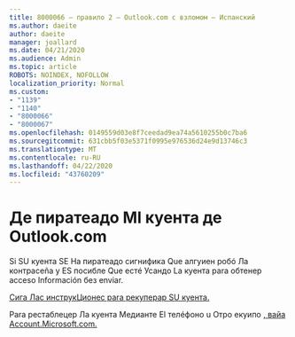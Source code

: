 ```yaml
---
title: 8000066 — правило 2 — Outlook.com с взломом — Испанский
ms.author: daeite
author: daeite
manager: joallard
ms.date: 04/21/2020
ms.audience: Admin
ms.topic: article
ROBOTS: NOINDEX, NOFOLLOW
localization_priority: Normal
ms.custom:
- "1139"
- "1140"
- "8000066"
- "8000067"
ms.openlocfilehash: 0149559d03e8f7ceedad9ea74a5610255b0c7ba6
ms.sourcegitcommit: 631cbb5f03e5371f0995e976536d24e9d13746c3
ms.translationtype: MT
ms.contentlocale: ru-RU
ms.lasthandoff: 04/22/2020
ms.locfileid: "43760209"
---
```

# <a name="han-pirateado-mi-cuenta-de-outlookcom"></a>Де пиратеадо MI куента де Outlook.com

Si SU куента SE Ha пиратеадо сигнифика Que алгуиен робó Ла контрасеñа y ES посибле Que естé Усандо La куента para обтенер acceso Información без enviar.

[Сига Лас инструкЦионес para рекуперар SU куента.](https://support.office.com/es-es/article/han-pirateado-mi-cuenta-de-outlook-com-35993ac5-ac2f-494e-aacb-5232dda453d8?ui=es-ES&rs=es-ES&ad=ES?wt.mc_id=Office_Outlook_com_Alchemy)

Para рестаблецер Ла куента Медианте El телéфоно u Отро екуипо [, вайа Account.Microsoft.com.](https://go.microsoft.com/fwlink/p/?linkid=836814)